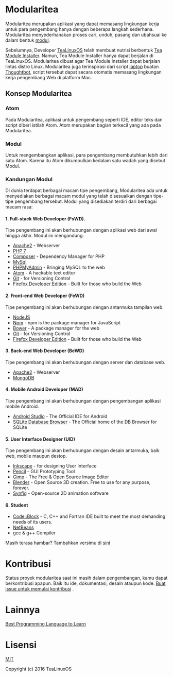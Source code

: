 # Modularitea
Modularitea merupakan aplikasi yang dapat memasang lingkungan kerja untuk para pengembang hanya dengan beberapa langkah sederhana. Modularitea menyederhanakan proses cari, unduh, pasang dan ubahsuai  ke dalam bentuk [modul](#modul).

Sebelumnya, Developer [TeaLinuxOS](http://tealinuxos.org) telah membuat nutrisi berbentuk [Tea Module Installer](https://github.com/tealinuxos/tea-module-installer). Namun, Tea Module Installer hanya dapat berjalan di TeaLinuxOS. Modularitea dibuat agar Tea Module Installer dapat berjalan lintas distro Linux. Modularitea juga terinspirasi dari script [laptop](https://thoughtbot.com/tools) buatan [Thoughtbot](https://thoughtbot.com/), script tersebut dapat secara otomatis memasang lingkungan kerja pengembang Web di platform Mac. 

## Konsep Modularitea

### Atom
Pada Modularitea, aplikasi untuk pengembang seperti IDE, editor teks dan script diberi istilah Atom. Atom merupakan bagian terkecil yang ada pada Modularitea.

### Modul
Untuk mengembangkan aplikasi, para pengembang membutuhkan lebih dari satu Atom. Karena itu Atom dikumpulkan kedalam satu wadah yang disebut Modul.

### Kandungan Modul
Di dunia terdapat berbagai macam tipe pengembang, Modularitea ada untuk menyediakan berbagai macam modul yang telah disesuaikan dengan tipe-tipe pengembang tersebut. Modul yang disediakan terdiri dari berbagai macam rasa:

#### 1. Full-stack Web Developer (FsWD).
Tipe pengembang ini akan berhubungan dengan aplikasi web dari awal hingga akhir.
Modul ini mengandung:
- [Apache2](https://httpd.apache.org/) - Webserver
- [PHP 7](http://php.net)
- [Composer](https://getcomposer.org/) -  Dependency Manager for PHP
- [MySql](https://www.mysql.com/)
- [PHPMyAdmin](https://www.phpmyadmin.net/) - Bringing MySQL to the web
- [Atom](https://atom.io/) - A hackable text editor
- [Git](https://git-scm.com/) - for Versioning Control
- [Firefox Developer Edition](https://www.mozilla.org/en-US/firefox/developer/) - Built for those who build the Web

#### 2. Front-end Web Developer (FeWD)
Tipe pengembang ini akan berhubungan dengan antarmuka tampilan web.
- [NodeJS](https://nodejs.org)
- [Npm](https://www.npmjs.com/) - npm is the package manager for JavaScript
- [Bower](https://bower.io/) - A package manager for the web
- [Git](https://git-scm.com/) - for Versioning Control
- [Firefox Developer Edition](https://www.mozilla.org/en-US/firefox/developer/) - Built for those who build the Web

#### 3. Back-end Web Developer (BeWD)
Tipe pengembang ini akan berhubungan dengan server dan database web.
- [Apache2](https://httpd.apache.org/) - Webserver
- [MongoDB](https://www.mongodb.com/)

#### 4. Mobile Android Developer (MAD)
Tipe pengembang ini akan berhubungan dengan pengembangan aplikasi mobile Android.
- [Android Studio](https://developer.android.com/studio/index.html) - The Official IDE for Android
- [SQLite Database Browser](http://sqlitebrowser.org/) - The Official home of the DB Browser for SQLite

#### 5. User Interface Designer (UID)
Tipe pengembang ini akan berhubungan dengan desain antarmuka, baik web, mobile maupun destop.
- [Inkscape](https://inkscape.org/) - for designing User Interface
- [Pencil](http://pencil.evolus.vn/Next.html) - GUI Prototyping Tool
- [Gimp](https://www.gimp.org/) - The Free & Open Source Image Editor
- [Blender](https://www.blender.org/) - Open Source 3D creation. Free to use for any purpose, forever.
- [Synfig](http://www.synfig.org/) - Open-source 2D animation software

#### 6. Student
- [Code::Block](http://www.codeblocks.org/) - C, C++ and Fortran IDE built to meet the most demanding needs of its users.
- [NetBeans](http://netbeans.org/)
- gcc & g++ Compiler

Masih terasa hambar? Tambahkan versimu di [sini](https://github.com/tealinuxos/modularitea/issues/new)

# Kontribusi
Status proyek modularitea saat ini masih dalam pengembangan, kamu dapat berkontribusi apapun. Baik itu ide, dokumentasi, desain ataupun kode. [Buat issue untuk memulai kontribusi](https://github.com/tealinuxos/modularitea/issues/new) .

# Lainnya
[Best Programming Language to Learn](http://www.bestprogramminglanguagefor.me)

# Lisensi
[MIT](http://opensource.org/licenses/MIT)

Copyright (c) 2016 TeaLinuxOS

